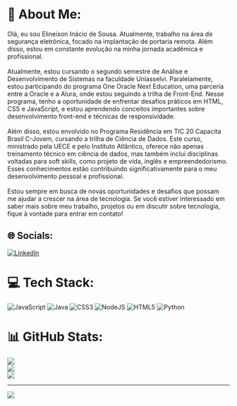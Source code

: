 # 💫 About Me:
Olá, eu sou Elineison Inácio de Sousa. Atualmente, trabalho na área de segurança eletrônica, focado na implantação de portaria remota. Além disso, estou em constante evolução na minha jornada acadêmica e profissional.<br><br>Atualmente, estou cursando o segundo semestre de Análise e Desenvolvimento de Sistemas na faculdade Uniasselvi. Paralelamente, estou participando do programa One Oracle Next Education, uma parceria entre a Oracle e a Alura, onde estou seguindo a trilha de Front-End. Nesse programa, tenho a oportunidade de enfrentar desafios práticos em HTML, CSS e JavaScript, e estou aprendendo conceitos importantes sobre desenvolvimento front-end e técnicas de responsividade.<br><br>Além disso, estou envolvido no Programa Residência em TIC 20 Capacita Brasil C-Jovem, cursando a trilha de Ciência de Dados. Este curso, ministrado pela UECE e pelo Instituto Atlântico, oferece não apenas treinamento técnico em ciência de dados, mas também inclui disciplinas voltadas para soft skills, como projeto de vida, inglês e empreendedorismo. Esses conhecimentos estão contribuindo significativamente para o meu desenvolvimento pessoal e profissional.<br><br>Estou sempre em busca de novas oportunidades e desafios que possam me ajudar a crescer na área de tecnologia. Se você estiver interessado em saber mais sobre meu trabalho, projetos ou em discutir sobre tecnologia, fique à vontade para entrar em contato!


## 🌐 Socials:
[![LinkedIn](https://img.shields.io/badge/LinkedIn-%230077B5.svg?logo=linkedin&logoColor=white)](https://linkedin.com/in/https://www.linkedin.com/in/elineison-inacio-de-sousa-a510412a3/) 

# 💻 Tech Stack:
![JavaScript](https://img.shields.io/badge/javascript-%23323330.svg?style=for-the-badge&logo=javascript&logoColor=%23F7DF1E) ![Java](https://img.shields.io/badge/java-%23ED8B00.svg?style=for-the-badge&logo=openjdk&logoColor=white) ![CSS3](https://img.shields.io/badge/css3-%231572B6.svg?style=for-the-badge&logo=css3&logoColor=white) ![NodeJS](https://img.shields.io/badge/node.js-6DA55F?style=for-the-badge&logo=node.js&logoColor=white) ![HTML5](https://img.shields.io/badge/html5-%23E34F26.svg?style=for-the-badge&logo=html5&logoColor=white) ![Python](https://img.shields.io/badge/python-3670A0?style=for-the-badge&logo=python&logoColor=ffdd54)
# 📊 GitHub Stats:
![](https://github-readme-stats.vercel.app/api?username=Elineison&theme=dark&hide_border=false&include_all_commits=false&count_private=false)<br/>
![](https://github-readme-streak-stats.herokuapp.com/?user=Elineison&theme=dark&hide_border=false)<br/>
![](https://github-readme-stats.vercel.app/api/top-langs/?username=Elineison&theme=dark&hide_border=false&include_all_commits=false&count_private=false&layout=compact)

---
[![](https://visitcount.itsvg.in/api?id=Elineison&icon=0&color=0)](https://visitcount.itsvg.in)

<!-- Proudly created with GPRM ( https://gprm.itsvg.in ) -->
